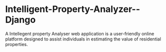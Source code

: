 # Intelligent-Property-Analyzer--Django
A Intellegent property Analyser web application is a user-friendly online platform designed to assist individuals in estimating the value of residential properties.
